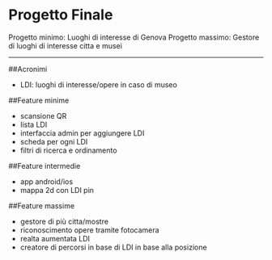 # Progetto Finale
Progetto minimo: Luoghi di interesse di Genova
Progetto massimo: Gestore di luoghi di interesse citta e musei 

---------------------
##Acronimi
- LDI: luoghi di interesse/opere in caso di museo

##Feature minime
- scansione QR
- lista LDI
- interfaccia admin per aggiungere LDI
- scheda per ogni LDI
- filtri di ricerca e ordinamento

##Feature intermedie
- app android/ios
- mappa 2d con LDI pin

##Feature massime
- gestore di più citta/mostre
- riconoscimento opere tramite fotocamera
- realta aumentata LDI
- creatore di percorsi in base di LDI in base alla posizione

